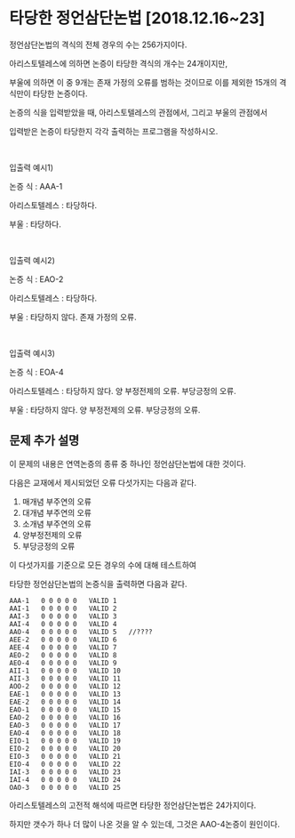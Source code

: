 # 타당한 정언삼단논법 [2018.12.16~23]

정언삼단논법의 격식의 전체 경우의 수는 256가지이다.

아리스토텔레스에 의하면 논증이 타당한 격식의 개수는 24개이지만, 

부울에 의하면 이 중 9개는 존재 가정의 오류를 범하는 것이므로 이를 제외한 15개의 격식만이 타당한 논증이다.

논증의 식을 입력받았을 때, 아리스토텔레스의 관점에서, 그리고 부울의 관점에서

입력받은 논증이 타당한지 각각 출력하는 프로그램을 작성하시오.

<br>


입출력 예시1)

논증 식 : AAA-1

아리스토텔레스 : 타당하다.

부울 : 타당하다.

<br>

입출력 예시2)

논증 식 : EAO-2

아리스토텔레스 : 타당하다.

부울 : 타당하지 않다. 존재 가정의 오류.

<br>

입출력 예시3)

논증 식 : EOA-4

아리스토텔레스 : 타당하지 않다. 양 부정전제의 오류. 부당긍정의 오류.

부울 : 타당하지 않다. 양 부정전제의 오류. 부당긍정의 오류.



## 문제 추가 설명

이 문제의 내용은 연역논증의 종류 중 하나인 정언삼단논법에 대한 것이다.

다음은 교재에서 제시되었던 오류 다섯가지는 다음과 같다.

1. 매개념 부주연의 오류
2. 대개념 부주연의 오류
3. 소개념 부주연의 오류
4. 양부정전제의 오류
5. 부당긍정의 오류

이 다섯가지를 기준으로 모든 경우의 수에 대해 테스트하여

타당한 정언삼단논법의 논증식을 출력하면 다음과 같다.

```
AAA-1   0 0 0 0 0   VALID 1
AAI-1   0 0 0 0 0   VALID 2
AAI-3   0 0 0 0 0   VALID 3
AAI-4   0 0 0 0 0   VALID 4
AAO-4   0 0 0 0 0   VALID 5   //????
AEE-2   0 0 0 0 0   VALID 6
AEE-4   0 0 0 0 0   VALID 7
AEO-2   0 0 0 0 0   VALID 8
AEO-4   0 0 0 0 0   VALID 9
AII-1   0 0 0 0 0   VALID 10
AII-3   0 0 0 0 0   VALID 11
AOO-2   0 0 0 0 0   VALID 12
EAE-1   0 0 0 0 0   VALID 13
EAE-2   0 0 0 0 0   VALID 14
EAO-1   0 0 0 0 0   VALID 15
EAO-2   0 0 0 0 0   VALID 16
EAO-3   0 0 0 0 0   VALID 17
EAO-4   0 0 0 0 0   VALID 18
EIO-1   0 0 0 0 0   VALID 19
EIO-2   0 0 0 0 0   VALID 20
EIO-3   0 0 0 0 0   VALID 21
EIO-4   0 0 0 0 0   VALID 22
IAI-3   0 0 0 0 0   VALID 23
IAI-4   0 0 0 0 0   VALID 24
OAO-3   0 0 0 0 0   VALID 25
```

아리스토텔레스의 고전적 해석에 따르면 타당한 정언삼단논법은 24가지이다.

하지만 갯수가 하나 더 많이 나온 것을 알 수 있는데, 그것은 AAO-4논증이 원인이다.





